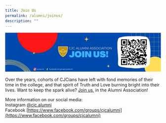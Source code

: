 ```yaml
---
title: Join Us
permalink: /alumni/joinus/
description: ""
---
```

![](/images/alumni1.jpg)

Over the years, cohorts of CJCians have left with fond memories of their time in the college, and that spirit of Truth and Love burning bright into their lives. Want to keep the spark alive? [Join us](https://docs.google.com/forms/d/e/1FAIpQLSfcn16tdkK2Y_-PJ7rUDp_AK0Q0teAROfhscoVsasRyp_VmWQ/viewform?usp=send_form), in the Alumni Association!

More information on our social media:<br>
Instagram&nbsp;[@cjc.alumni](https://www.instagram.com/cjc.alumni/?hl=en)<br>
Facebook&nbsp;[https://www.facebook.com/groups/cjcalumni](https://www.facebook.com/groups/cjcalumni)
